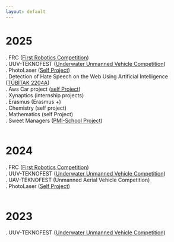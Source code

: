 ```yaml
---
layout: default
---
```


# 2025
. FRC ([First Robotics Competition](projects/frc)) <br>
. UUV-TEKNOFEST ([Underwater Unmanned Vehicle Competition](projects/uuv)) <br>
. PhotoLaser ([Self Project](projects/photolaser)) <br>
. Detection of Hate Speech on the Web Using Artificial Intelligence ([TÜBİTAK 2204A](projects/hate_speech_detection)) <br>
. Aws Car project ([self Project](projects/aws_car))<br>
. Xynaptics (internship projects)<br>
. Erasmus (Erasmus +) <br>
. Chemistry (self project) <br>
. Mathematics (self Project)<br>
. Sweet Managers ([PMI-School Project](projects/pmi)) <br>
<br>
# 2024
. FRC ([First Robotics Competition](projects/frc)) <br>
. UUV-TEKNOFEST ([Underwater Unmanned Vehicle Competition](projects/uuv)) <br>
. UAV-TEKNOFEST (Unmanned Aerial Vehicle Competition) <br>
. PhotoLaser ([Self Project](projects/photolaser)) <br>
<br>
# 2023
. UUV-TEKNOFEST ([Underwater Unmanned Vehicle Competition](projects/uuv)) <br>